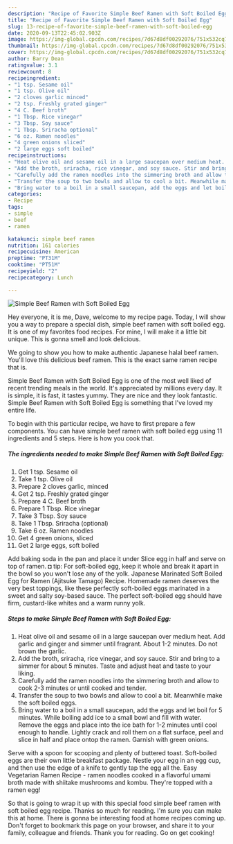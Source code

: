 ```yaml
---
description: "Recipe of Favorite Simple Beef Ramen with Soft Boiled Egg"
title: "Recipe of Favorite Simple Beef Ramen with Soft Boiled Egg"
slug: 13-recipe-of-favorite-simple-beef-ramen-with-soft-boiled-egg
date: 2020-09-13T22:45:02.903Z
image: https://img-global.cpcdn.com/recipes/7d67d8df00292076/751x532cq70/simple-beef-ramen-with-soft-boiled-egg-recipe-main-photo.jpg
thumbnail: https://img-global.cpcdn.com/recipes/7d67d8df00292076/751x532cq70/simple-beef-ramen-with-soft-boiled-egg-recipe-main-photo.jpg
cover: https://img-global.cpcdn.com/recipes/7d67d8df00292076/751x532cq70/simple-beef-ramen-with-soft-boiled-egg-recipe-main-photo.jpg
author: Barry Dean
ratingvalue: 3.1
reviewcount: 8
recipeingredient:
- "1 tsp. Sesame oil"
- "1 tsp. Olive oil"
- "2 cloves garlic minced"
- "2 tsp. Freshly grated ginger"
- "4 C. Beef broth"
- "1 Tbsp. Rice vinegar"
- "3 Tbsp. Soy sauce"
- "1 Tbsp. Sriracha optional"
- "6 oz. Ramen noodles"
- "4 green onions sliced"
- "2 large eggs soft boiled"
recipeinstructions:
- "Heat olive oil and sesame oil in a large saucepan over medium heat. Add garlic and ginger and simmer until fragrant. About 1-2 minutes. Do not brown the garlic."
- "Add the broth, sriracha, rice vinegar, and soy sauce. Stir and bring to a simmer for about 5 minutes. Taste and adjust heat and taste to your liking."
- "Carefully add the ramen noodles into the simmering broth and allow to cook 2-3 minutes or until cooked and tender."
- "Transfer the soup to two bowls and allow to cool a bit. Meanwhile make the soft boiled eggs."
- "Bring water to a boil in a small saucepan, add the eggs and let boil for 5 minutes. While boiling add ice to a small bowl and fill with water. Remove the eggs and place into the ice bath for 1-2 minutes until cool enough to handle. Lightly crack and roll them on a flat surface, peel and slice in half and place ontop the ramen. Garnish with green onions."
categories:
- Recipe
tags:
- simple
- beef
- ramen

katakunci: simple beef ramen 
nutrition: 161 calories
recipecuisine: American
preptime: "PT31M"
cooktime: "PT51M"
recipeyield: "2"
recipecategory: Lunch

---
```



![Simple Beef Ramen with Soft Boiled Egg](https://img-global.cpcdn.com/recipes/7d67d8df00292076/751x532cq70/simple-beef-ramen-with-soft-boiled-egg-recipe-main-photo.jpg)

Hey everyone, it is me, Dave, welcome to my recipe page. Today, I will show you a way to prepare a special dish, simple beef ramen with soft boiled egg. It is one of my favorites food recipes. For mine, I will make it a little bit unique. This is gonna smell and look delicious.

We going to show you how to make authentic Japanese halal beef ramen. You&#39;ll love this delicious beef ramen. This is the exact same ramen recipe that is.

Simple Beef Ramen with Soft Boiled Egg is one of the most well liked of recent trending meals in the world. It's appreciated by millions every day. It is simple, it is fast, it tastes yummy. They are nice and they look fantastic. Simple Beef Ramen with Soft Boiled Egg is something that I've loved my entire life.


To begin with this particular recipe, we have to first prepare a few components. You can have simple beef ramen with soft boiled egg using 11 ingredients and 5 steps. Here is how you cook that.

<!--inarticleads1-->

##### The ingredients needed to make Simple Beef Ramen with Soft Boiled Egg:

1. Get 1 tsp. Sesame oil
1. Take 1 tsp. Olive oil
1. Prepare 2 cloves garlic, minced
1. Get 2 tsp. Freshly grated ginger
1. Prepare 4 C. Beef broth
1. Prepare 1 Tbsp. Rice vinegar
1. Take 3 Tbsp. Soy sauce
1. Take 1 Tbsp. Sriracha (optional)
1. Take 6 oz. Ramen noodles
1. Get 4 green onions, sliced
1. Get 2 large eggs, soft boiled


Add baking soda in the pan and place it under Slice egg in half and serve on top of ramen. ◘ tip: For soft-boiled egg, keep it whole and break it apart in the bowl so you won&#39;t lose any of the yolk. Japanese Marinated Soft Boiled Egg for Ramen (Ajitsuke Tamago) Recipe. Homemade ramen deserves the very best toppings, like these perfectly soft-boiled eggs marinated in a sweet and salty soy-based sauce. The perfect soft-boiled egg should have firm, custard-like whites and a warm runny yolk. 

<!--inarticleads2-->

##### Steps to make Simple Beef Ramen with Soft Boiled Egg:

1. Heat olive oil and sesame oil in a large saucepan over medium heat. Add garlic and ginger and simmer until fragrant. About 1-2 minutes. Do not brown the garlic.
1. Add the broth, sriracha, rice vinegar, and soy sauce. Stir and bring to a simmer for about 5 minutes. Taste and adjust heat and taste to your liking.
1. Carefully add the ramen noodles into the simmering broth and allow to cook 2-3 minutes or until cooked and tender.
1. Transfer the soup to two bowls and allow to cool a bit. Meanwhile make the soft boiled eggs.
1. Bring water to a boil in a small saucepan, add the eggs and let boil for 5 minutes. While boiling add ice to a small bowl and fill with water. Remove the eggs and place into the ice bath for 1-2 minutes until cool enough to handle. Lightly crack and roll them on a flat surface, peel and slice in half and place ontop the ramen. Garnish with green onions.


Serve with a spoon for scooping and plenty of buttered toast. Soft-boiled eggs are their own little breakfast package. Nestle your egg in an egg cup, and then use the edge of a knife to gently tap the egg all the. Easy Vegetarian Ramen Recipe - ramen noodles cooked in a flavorful umami broth made with shiitake mushrooms and kombu. They&#39;re topped with a ramen egg! 

So that is going to wrap it up with this special food simple beef ramen with soft boiled egg recipe. Thanks so much for reading. I'm sure you can make this at home. There is gonna be interesting food at home recipes coming up. Don't forget to bookmark this page on your browser, and share it to your family, colleague and friends. Thank you for reading. Go on get cooking!
